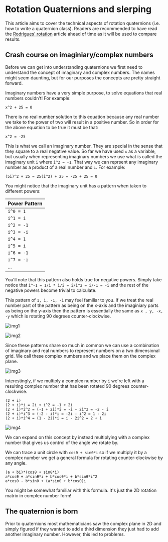 # Rotation Quaternions and slerping

This article aims to cover the technical aspects of rotation quaternions (i.e. how to write a quaternion class). Readers are recommended to have read the [Rodrigues' rotation](https://github.com/EgoMoose/Articles/blob/master/Rodrigues'%20rotation/Rodrigues'%20rotation.md) article ahead of time as it will be used to compare results.

## Crash course on imaginiary/complex numbers

Before we can get into understanding quaternions we first need to understand the concept of imaginary and complex numbers. The names might seem daunting, but for our purposes the concepts are pretty straight forward. 

Imaginary numbers have a very simple purpose, to solve equations that real numbers couldn’t! For example: 

`x^2 + 25 = 0`

There is no real number solution to this equation because any real number we take to the power of two will result in a positive number. So in order for the above equation to be true it must be that:

`x^2 = -25`

This is what we call an imaginary number. They are special in the sense that they square to a real negative value. So far we have used `x` as a variable, but usually when representing imaginary numbers we use what is called the imaginary unit `i` where `i^2 = -1`. That way we can reprsent any imaginary number as a product of a real number and `i`. For example:

`(5i)^2 + 25 = 25(i^2) + 25 = -25 + 25 = 0`

You might notice that the imaginary unit has a pattern when taken to different powers:

Power Pattern |
------------ |
`i^0 = 1` |
`i^1 = i` |
`i^2 = -1` |
`i^3 = -i` |
`i^4 = 1` |
`i^5 = i` |
`i^6 = -1` |
`i^7 = -i` |
... |

You'll note that this pattern also holds true for negative powers. Simply take notice that `i^-1 = 1/i * i/i = i/i^2 = i/-1 = -i` and the rest of the negative powers become trivial to calculate.

This pattern of `1, i, -1, -i` may feel familiar to you. If we treat the real number part of the pattern as being on the x-axis and the imaginiary parts as being on the y-axis then the pattern is essentially the same as `x , y, -x, -y` which is rotating 90 degrees counter-clockwise.

![img1]()

![img2]()

Since these patterns share so much in common we can use a combination of imaginary and real numbers to represent numbers on a two dimensional grid. We call these complex numbers and we place them on the complex plane.

![img3]()

Interestingly, if we multiply a complex number by `i` we're left with a resulting complex number that has been rotated 90 degrees counter-clockwise.

```
(2 + i)
(2 + i)*i = 2i + i^2 = -1 + 2i
(2 + i)*i^2 = (-1 + 2i)*i = -i + 2i^2 = -2 - i
(2 + i)*i^3 = (-2 - i)*i = -2i - i^2 = 1 - 2i
(2 + i)*i^4 = (1 - 2i)*i = i - 2i^2 = 2 + i
```

![img4]()

We can expand on this concept by instead multiplying with a complex number that gives us control of the angle we rotate by.

We can trace a unit circle with `cosθ + sinθ*i` so if we multiply it by a complex number we get a general formula for rotating counter-clockwise by any angle.

```
(a + bi)*(cosθ + sinθ*i)
a*cosθ + a*sinθ*i + b*cosθ*i + b*sinθ*i^2
a*cosθ - b*sinθ + (a*sinθ + b*cosθ)i
```

You might be somewhat familiar with this formula. It's just the 2D rotation matrix in complex number form!

## The quaternion is born

Prior to quaternions most mathematicians saw the complex plane in 2D and simply figured if they wanted to add a third dimension they just had to add another imaginary number. However, this led to problems. 